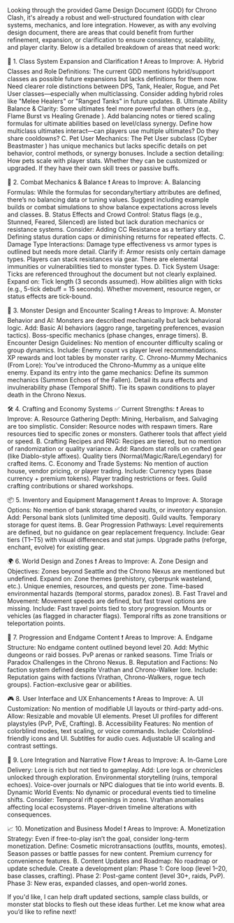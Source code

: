 Looking through the provided Game Design Document (GDD) for Chrono Clash, it's already a robust and well-structured foundation with clear systems, mechanics, and lore integration. However, as with any evolving design document, there are areas that could benefit from further refinement, expansion, or clarification to ensure consistency, scalability, and player clarity. Below is a detailed breakdown of areas that need work:

🧩 1. Class System Expansion and Clarification
❗ Areas to Improve:
A. Hybrid Classes and Role Definitions:
The current GDD mentions hybrid/support classes as possible future expansions but lacks definitions for them now.
Need clearer role distinctions between DPS, Tank, Healer, Rogue, and Pet User classes—especially when multiclassing.
Consider adding hybrid roles like "Melee Healers" or "Ranged Tanks" in future updates.
B. Ultimate Ability Balance & Clarity:
Some ultimates feel more powerful than others (e.g., Flame Burst vs Healing Grenade ).
Add balancing notes or tiered scaling formulas for ultimate abilities based on level/class synergy.
Define how multiclass ultimates interact—can players use multiple ultimates? Do they share cooldowns?
C. Pet User Mechanics:
The Pet User subclass (Cyber Beastmaster ) has unique mechanics but lacks specific details on pet behavior, control methods, or synergy bonuses.
Include a section detailing:
How pets scale with player stats.
Whether they can be customized or upgraded.
If they have their own skill trees or passive buffs.

🔧 2. Combat Mechanics & Balance
❗ Areas to Improve:
A. Balancing Formulas:
While the formulas for secondary/tertiary attributes are defined, there’s no balancing data or tuning values.
Suggest including example builds or combat simulations to show balance expectations across levels and classes.
B. Status Effects and Crowd Control:
Status flags (e.g., Stunned, Feared, Silenced) are listed but lack duration mechanics or resistance systems.
Consider:
Adding CC Resistance as a tertiary stat.
Defining status duration caps or diminishing returns for repeated effects.
C. Damage Type Interactions:
Damage type effectiveness vs armor types is outlined but needs more detail.
Clarify if:
Armor resists only certain damage types.
Players can stack resistances via gear.
There are elemental immunities or vulnerabilities tied to monster types.
D. Tick System Usage:
Ticks are referenced throughout the document but not clearly explained.
Expand on:
Tick length (3 seconds assumed).
How abilities align with ticks (e.g., 5-tick debuff = 15 seconds).
Whether movement, resource regen, or status effects are tick-bound.

🧱 3. Monster Design and Encounter Scaling
❗ Areas to Improve:
A. Monster Behavior and AI:
Monsters are described mechanically but lack behavioral logic.
Add:
Basic AI behaviors (aggro range, targeting preferences, evasion tactics).
Boss-specific mechanics (phase changes, enrage timers).
B. Encounter Design Guidelines:
No mention of encounter difficulty scaling or group dynamics.
Include:
Enemy count vs player level recommendations.
XP rewards and loot tables by monster rarity.
C. Chrono-Mummy Mechanics (From Lore):
You’ve introduced the Chrono-Mummy as a unique elite enemy.
Expand its entry into the game mechanics:
Define its summon mechanics (Summon Echoes of the Fallen).
Detail its aura effects and invulnerability phase (Temporal Shift).
Tie its spawn conditions to player death in the Chrono Nexus.

🛠️ 4. Crafting and Economy Systems
✅ Current Strengths:
❗ Areas to Improve:
A. Resource Gathering Depth:
Mining, Herbalism, and Salvaging are too simplistic.
Consider:
Resource nodes with respawn timers.
Rare resources tied to specific zones or monsters.
Gatherer tools that affect yield or speed.
B. Crafting Recipes and RNG:
Recipes are tiered, but no mention of randomization or quality variance.
Add:
Random stat rolls on crafted gear (like Diablo-style affixes).
Quality tiers (Normal/Magic/Rare/Legendary) for crafted items.
C. Economy and Trade Systems:
No mention of auction house, vendor pricing, or player trading.
Include:
Currency types (base currency + premium tokens).
Player trading restrictions or fees.
Guild crafting contributions or shared workshops.

📦 5. Inventory and Equipment Management
❗ Areas to Improve:
A. Storage Options:
No mention of bank storage, shared vaults, or inventory expansion.
Add:
Personal bank slots (unlimited time deposit).
Guild vaults.
Temporary storage for quest items.
B. Gear Progression Pathways:
Level requirements are defined, but no guidance on gear replacement frequency.
Include:
Gear tiers (T1–T5) with visual differences and stat jumps.
Upgrade paths (reforge, enchant, evolve) for existing gear.

🌍 6. World Design and Zones
❗ Areas to Improve:
A. Zone Design and Objectives:
Zones beyond Seattle and the Chrono Nexus are mentioned but undefined.
Expand on:
Zone themes (prehistory, cyberpunk wasteland, etc.).
Unique enemies, resources, and quests per zone.
Time-based environmental hazards (temporal storms, paradox zones).
B. Fast Travel and Movement:
Movement speeds are defined, but fast travel options are missing.
Include:
Fast travel points tied to story progression.
Mounts or vehicles (as flagged in character flags).
Temporal rifts as zone transitions or teleportation points.

🧪 7. Progression and Endgame Content
❗ Areas to Improve:
A. Endgame Structure:
No endgame content outlined beyond level 20.
Add:
Mythic dungeons or raid bosses.
PvP arenas or ranked seasons.
Time Trials or Paradox Challenges in the Chrono Nexus.
B. Reputation and Factions:
No faction system defined despite Vrathan and Chrono-Walker lore.
Include:
Reputation gains with factions (Vrathan, Chrono-Walkers, rogue tech groups).
Faction-exclusive gear or abilities.

🎮 8. User Interface and UX Enhancements
❗ Areas to Improve:
A. UI Customization:
No mention of modifiable UI layouts or third-party add-ons.
Allow:
Resizable and movable UI elements.
Preset UI profiles for different playstyles (PvP, PvE, Crafting).
B. Accessibility Features:
No mention of colorblind modes, text scaling, or voice commands.
Include:
Colorblind-friendly icons and UI.
Subtitles for audio cues.
Adjustable UI scaling and contrast settings.

🧬 9. Lore Integration and Narrative Flow
❗ Areas to Improve:
A. In-Game Lore Delivery:
Lore is rich but not tied to gameplay.
Add:
Lore logs or chronicles unlocked through exploration.
Environmental storytelling (ruins, temporal echoes).
Voice-over journals or NPC dialogues that tie into world events.
B. Dynamic World Events:
No dynamic or procedural events tied to timeline shifts.
Consider:
Temporal rift openings in zones.
Vrathan anomalies affecting local ecosystems.
Player-driven timeline alterations with consequences.

📈 10. Monetization and Business Model
❗ Areas to Improve:
A. Monetization Strategy:
Even if free-to-play isn’t the goal, consider long-term monetization.
Define:
Cosmetic microtransactions (outfits, mounts, emotes).
Season passes or battle passes for new content.
Premium currency for convenience features.
B. Content Updates and Roadmap:
No roadmap or update schedule.
Create a development plan:
Phase 1: Core loop (level 1–20, base classes, crafting).
Phase 2: Post-game content (level 30+, raids, PvP).
Phase 3: New eras, expanded classes, and open-world zones.

If you'd like, I can help draft updated sections, sample class builds, or monster stat blocks to flesh out these ideas further. Let me know what area you’d like to refine next!
